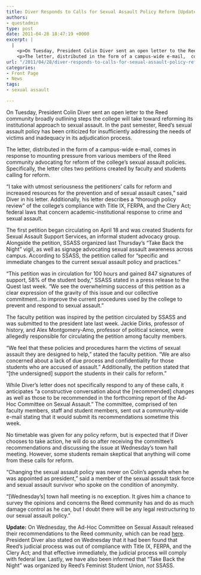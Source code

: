 ```yaml
---
title: Diver Responds to Calls for Sexual Assault Policy Reform [Updated]
authors:
- questadmin
type: post
date: 2011-04-28 18:47:19 +0000
excerpt: |
  |
    <p>On Tuesday, President Colin Diver sent an open letter to the Reed  community broadly outlining steps the college will take toward reforming  its institutional approach to sexual assault. In the past semester,  Reed’s sexual assault policy has been criticized for insufficiently  addressing the needs of victims and inadequacy in its adjudication  process.</p>
    <p>The letter, distributed in the form of a campus-wide e-mail,  comes in response to mounting pressure from various members of the Reed  community advocating for reform of the college’s sexual assault  policies. Specifically, the letter cites two petitions created by  faculty and students calling for reform.</p>
url: "/2011/04/28/diver-responds-to-calls-for-sexual-assault-policy-reform/"
categories:
- Front Page
- News
tags:
- sexual assault

---
```

On Tuesday, President Colin Diver sent an open letter to the Reed community broadly outlining steps the college will take toward reforming its institutional approach to sexual assault. In the past semester, Reed’s sexual assault policy has been criticized for insufficiently addressing the needs of victims and inadequacy in its adjudication process.

The letter, distributed in the form of a campus-wide e-mail, comes in response to mounting pressure from various members of the Reed community advocating for reform of the college’s sexual assault policies. Specifically, the letter cites two petitions created by faculty and students calling for reform.

“I take with utmost seriousness the petitioners’ calls for reform and increased resources for the prevention and of sexual assault cases,” said Diver in his letter. Additionally, his letter describes a “thorough policy review” of the college’s compliance with Title IX, FERPA, and the Clery Act; federal laws that concern academic-institutional response to crime and sexual assault.

The first petition began circulating on April 18 and was created Students for Sexual Assault Support Services, an informal student advocacy group. Alongside the petition, SSASS organized last Thursday’s “Take Back the Night” vigil, as well as signage advocating sexual assault awareness across campus. According to SSASS, the petition called for “specific and immediate changes to the current sexual assault policy and practices.”

“This petition was in circulation for 100 hours and gained 847 signatures of support, 58% of the student body,” SSASS stated in a press release to the Quest last week. “We see the overwhelming success of this petition as a clear expression of the gravity of this issue and our collective commitment…to improve the current procedures used by the college to prevent and respond to sexual assault.”

The faculty petition was inspired by the petition circulated by SSASS and was submitted to the president late last week. Jackie Dirks, professor of history, and Alex Montgomery-Amo, professor of political science, were allegedly responsible for circulating the petition among faculty members.

“We feel that these policies and procedures harm the victims of sexual assault they are designed to help,” stated the faculty petition. “We are also concerned about a lack of due process and confidentiality for those students who are accused of assault.” Additionally, the petition stated that “[the undersigned] support the students in their calls for reform.”

While Diver’s letter does not specifically respond to any of these calls, it anticipates “a constructive conversation about the [recommended] changes as well as those to be recommended in the forthcoming report of the Ad-Hoc Committee on Sexual Assault.” The committee, comprised of ten faculty members, staff and student members, sent out a community-wide e-mail stating that it would submit its recommendations sometime this week.

No timetable was given for any policy reform, but is expected that if Diver chooses to take action, he will do so after receiving the committee’s recommendations and discussing the issue at Wednesday’s town hall meeting. However, some students remain skeptical that anything will come from these calls for reform.

“Changing the sexual assault policy was never on Colin’s agenda when he was appointed as president,” said a member of the sexual assault task force and sexual assault survivor who spoke on the condition of anonymity.

“[Wednesday’s] town hall meeting is no exception. It gives him a chance to survey the opinions and concerns the Reed community has and do as much damage control as he can, but I doubt there will be any legal restructuring to our sexual assault policy.”

**Update:** On Wednesday, the Ad-Hoc Committee on Sexual Assault released their recommendations to the Reed community, which can be read [here][1]. President Diver also stated on Wednesday that it had been found that Reed&#8217;s judicial process was out of compliance with Title IX, FERPA, and the Clery Act; and that effective immediately, the judicial process will comply with federal law. Lastly, we have also been informed that &#8220;Take Back the Night&#8221; was organized by Reed&#8217;s Feminist Student Union, _not_ SSASS.

 [1]: http://www.reedquest.org/2011/04/ad-hoc-committee-on-sexual-assault-report-04262011/
